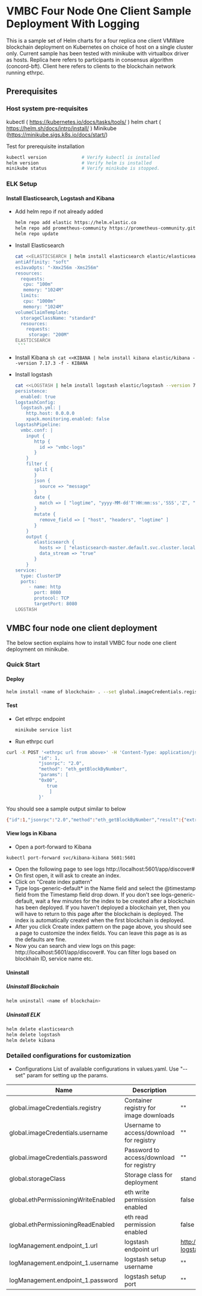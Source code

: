 # VMBC Four Node One Client Sample Deployment With Logging
This is a sample set of Helm charts for a four replica one client VMWare blockchain deployment on Kubernetes on choice of host on a single cluster only. Current sample has been tested with minikube with virtualbox driver as hosts.
Replica here refers to participants in consensus algorithm (concord-bft).
Client here refers to clients to the blockchain network running ethrpc.

## Prerequisites
### Host system pre-requisites

kubectl ( https://kubernetes.io/docs/tasks/tools/ )
helm chart ( https://helm.sh/docs/intro/install/ )
Minikube (https://minikube.sigs.k8s.io/docs/start/)

Test for prerequisite installation
```sh
kubectl version             # Verify kubectl is installed
helm version                # Verify helm is installed
minikube status             # Verify minikube is stopped.
```

### ELK Setup

#### Install Elasticsearch, Logstash and Kibana
- Add helm repo if not already added
     ```sh
     helm repo add elastic https://helm.elastic.co
     helm repo add prometheus-community https://prometheus-community.github.io/helm-charts
     helm repo update
     ```
- Install Elasticsearch
     ```sh
     cat <<ELASTICSEARCH | helm install elasticsearch elastic/elasticsearch --version 7.17.3 -f -
     antiAffinity: "soft"
     esJavaOpts: "-Xmx256m -Xms256m"
     resources:
       requests:
        cpu: "100m"
        memory: "1024M"
       limits:
        cpu: "1000m"
        memory: "1024M"
     volumeClaimTemplate:
       storageClassName: "standard"
       resources:
         requests:
          storage: "200M"
     ELASTICSEARCH
      ```
- Install Kibana
      ```sh
      cat <<KIBANA | helm install kibana elastic/kibana --version 7.17.3 -f -
      KIBANA
      ```

- Install logstash
     ```sh
     cat <<LOGSTASH | helm install logstash elastic/logstash --version 7.17.3 -f -
     persistence:
       enabled: true
     logstashConfig:
       logstash.yml: |
         http.host: 0.0.0.0
         xpack.monitoring.enabled: false
     logstashPipeline:
       vmbc.conf: | 
         input {
            http {
              id => "vmbc-logs"
            }
         }
         filter {
            split {
            }
            json {
              source => "message"
            }
            date {
              match => [ "logtime", "yyyy-MM-dd'T'HH:mm:ss','SSS','Z", "yyyy-MM-dd HH:mm:ss','SSS" ]
            }
            mutate {
              remove_field => [ "host", "headers", "logtime" ]
            }
         }
         output {
            elasticsearch {
              hosts => [ "elasticsearch-master.default.svc.cluster.local:9200" ]
              data_stream => "true"
            }
         }
     service:
       type: ClusterIP
       ports:
          - name: http
            port: 8080
            protocol: TCP
            targetPort: 8080
     LOGSTASH
     ```

## VMBC four node one client deployment

The below section explains how to install VMBC four node one client deployment on minikube.

### Quick Start
#### Deploy
```sh
helm install <name of blockchain> . --set global.imageCredentials.registry=<registry address> --set global.imageCredentials.username=<username> --set global.imageCredentials.password='<password>'
```

#### Test
- Get ethrpc endpoint
    ```sh
    minikube service list
    ```
- Run ethrpc curl
```sh
curl -X POST '<ethrpc url from above>' -H 'Content-Type: application/json' -H "Accept: application/json" -d '{
			"id": 1,
			"jsonrpc": "2.0",
			"method": "eth_getBlockByNumber",
			"params": [
			"0x00",
			   true
			    ]
			}'
```
You should see a sample output similar to below
```sh
{"id":1,"jsonrpc":"2.0","method":"eth_getBlockByNumber","result":{"extraData":"0x","gasLimit":"0x7fffffffffffffff","gasUsed":"0x0","hash":"0x92e4414494ec1b4752faea0d80e79f618d447743f32eff4153c5e391be1d1a88","miner":"0x52a06a6cBEF9543244C530F52b602712FE5dfb74","nonce":"0x0000000000000000","number":"0x0","parentHash":"0x0000000000000000000000000000000000000000000000000000000000000000","size":1,"stateRoot":"0xc5d2460186f7233c927e7db2dcc703c0e500b653ca82273b7bfad8045d85a470","timestamp":"0x1669680399","transactions":[{"blockHash":"0x92e4414494ec1b4752faea0d80e79f618d447743f32eff4153c5e391be1d1a88","blockNumber":"0x0","contractAddress":"0x","from":"0x0000000000000000000000000000000000000000","gas":"0x0","gasPrice":0,"hash":"0x77f5bd9e7dbe2c2772f58f53431dfdfa205991ec4ff0b2bc385adecefd8895be","input":"0x","logs":[],"nonce":"0x0","to":"0xfb389874fb4e03182a7358275eaf78008775c7ed","transactionIndex":"0x0","value":"0x0000000000000000000000000000000000000000000000007fffffffffffffff"}]}}
```

#### View logs in Kibana
- Open a port-forward to Kibana
```sh
kubectl port-forward svc/kibana-kibana 5601:5601
```
- Open the following page to see logs
http://localhost:5601/app/discover#
- On first open, it will ask to create an index.
 - Click on "Create index pattern"
 - Type logs-generic-default* in the Name field and select the @timestamp field from the Timestamp field drop down.
   If you don't see logs-generic-default, wait a few minutes for the index to be created after a blockchain has been deployed.
   If you haven't deployed a blockchain yet, then you will have to return to this page after the blockchain is deployed.
   The index is automatically created when the first blockchain is deployed.
 - After you click Create index pattern on the page above, you should see a page to customize the index fields.
   You can leave this page as is as the defaults are fine.
 - Now you can search and view logs on this page: http://localhost:5601/app/discover#. You can filter logs based on blockhain ID, service name etc.

#### Uninstall
##### Uninstall Blockchain
```sh
helm uninstall <name of blockchain>
```
##### Uninstall ELK
  ```sh
  helm delete elasticsearch 
  helm delete logstash
  helm delete kibana
  ```

### Detailed configurations for customization

- Configurations
  List of available configurations in values.yaml. Use "--set" param for setting up the params.

| Name                             | Description                                      | Value                       | Type      |
|----------------------------------|--------------------------------------------------|-----------------------------|-----------|
| global.imageCredentials.registry | Container registry for image downloads           | ""                          | Mandatory |
| global.imageCredentials.username | Username to access/download for registry         | ""                          | Mandatory |
| global.imageCredentials.password | Password to access/download for registry         | ""                          | Mandatory |
| global.storageClass              | Storage class for deployment                     | standard                    | Optional  |
| global.ethPermissioningWriteEnabled | eth write permission enabled                  | false                       | Optional  |
| global.ethPermissioningReadEnabled  | eth read permission enabled                   | false                       | Optional  |
| logManagement.endpoint_1.url        | logstash endpoint url                         | http://logstash-logstash.default.svc.cluster.local | Optional |
| logManagement.endpoint_1.username   | logstash setup username                       | ""                          | Optional  |
| logManagement.endpoint_1.password   | logstash setup port                           | ""                          | Optional  |
